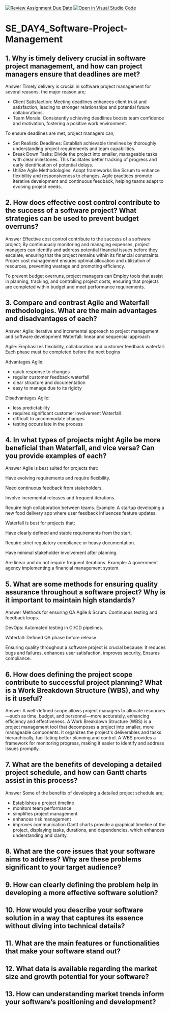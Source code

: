 [![Review Assignment Due Date](https://classroom.github.com/assets/deadline-readme-button-22041afd0340ce965d47ae6ef1cefeee28c7c493a6346c4f15d667ab976d596c.svg)](https://classroom.github.com/a/9pw6JKcu)
[![Open in Visual Studio Code](https://classroom.github.com/assets/open-in-vscode-2e0aaae1b6195c2367325f4f02e2d04e9abb55f0b24a779b69b11b9e10269abc.svg)](https://classroom.github.com/online_ide?assignment_repo_id=18547507&assignment_repo_type=AssignmentRepo)
# SE_DAY4_Software-Project-Management
## 1. Why is timely delivery crucial in software project management, and how can project managers ensure that deadlines are met?

Answer 
Timely delivery is crucial in software project management for several reasons. the major reason are; 
- Client Satisfaction: Meeting deadlines enhances client trust and satisfaction, leading to stronger relationships and potential future collaborations.
- Team Morale: Consistently achieving deadlines boosts team confidence and motivation, fostering a positive work environment.

To ensure deadlines are met, project managers can;

- Set Realistic Deadlines: Establish achievable timelines by thoroughly understanding project requirements and team capabilities.
- Break Down Tasks: Divide the project into smaller, manageable tasks with clear milestones. This facilitates better tracking of progress and early identification of potential delays. 
- Utilize Agile Methodologies: Adopt frameworks like Scrum to enhance flexibility and responsiveness to changes. Agile practices promote iterative development and continuous feedback, helping teams adapt to evolving project needs.

## 2. How does effective cost control contribute to the success of a software project? What strategies can be used to prevent budget overruns?

Answer 
Effective cost control contribute to the success of a software project;
By continuously monitoring and managing expenses, project managers can identify and address potential financial issues before they escalate, ensuring that the project remains within its financial constraints. Proper cost management ensures optimal allocation and utilization of resources, preventing wastage and promoting efficiency. 

To prevent budget overruns, project managers can Employ tools that assist in planning, tracking, and controlling project costs, ensuring that projects are completed within budget and meet performance requirements. 

## 3. Compare and contrast Agile and Waterfall methodologies. What are the main advantages and disadvantages of each?

Answer 
Agile:
iterative and incremental approach to project management and software development 
Waterfall:
linear and sequencial approach

Agile:
Emphasizes flexibility, collaboration and customer feedback 
waterfall:
Each phase must be completed before the next begins

Advantages 
Agile:
- quick response to changes
- regular customer feedback
waterfall
- clear structure and documentation
- easy to manage due to its rigidty

Disadvantages 
Agile:
- less predictability
- requires significant customer involvement
Waterfall
- difficult to accommodate changes
- testing occurs late in the process 

## 4. In what types of projects might Agile be more beneficial than Waterfall, and vice versa? Can you provide examples of each?

Answer 
Agile is best suited for projects that:

Have evolving requirements and require flexibility.

Need continuous feedback from stakeholders.

Involve incremental releases and frequent iterations.

Require high collaboration between teams.
Example: A startup developing a new food delivery app where user feedback influences feature updates.

Waterfall is best for projects that:

Have clearly defined and stable requirements from the start.

Require strict regulatory compliance or heavy documentation.

Have minimal stakeholder involvement after planning.

Are linear and do not require frequent iterations.
Example: A government agency implementing a financial management system.

## 5. What are some methods for ensuring quality assurance throughout a software project? Why is it important to maintain high standards?

Answer 
Methods for ensuring QA 
Agile & Scrum: Continuous testing and feedback loops.

DevOps: Automated testing in CI/CD pipelines.

Waterfall: Defined QA phase before release.

Ensuring quality throughout a software project is crucial because:
It reduces bugs and failures, enhances user satisfaction, improves security, Ensures compliance.

## 6. How does defining the project scope contribute to successful project planning? What is a Work Breakdown Structure (WBS), and why is it useful?

Answer                              A well-defined scope allows project managers to allocate resources—such as time, budget, and personnel—more accurately, enhancing efficiency and effectiveness. 
A Work Breakdown Structure (WBS) is a project management tool that decomposes a project into smaller, more manageable components. It organizes the project's deliverables and tasks hierarchically, facilitating better planning and control. 
A WBS provides a framework for monitoring progress, making it easier to identify and address issues promptly. 

## 7. What are the benefits of developing a detailed project schedule, and how can Gantt charts assist in this process?

Answer                              Some of the benefits of developing a detailed project schedule are;
- Establishes a project timeline
- monitors team performance
- simplifies project management
- enhances risk management
- improves communication
Gantt charts provide a graphical timeline of the project, displaying tasks, durations, and dependencies, which enhances understanding and clarity. 

## 8. What are the core issues that your software aims to address? Why are these problems significant to your target audience?
## 9. How can clearly defining the problem help in developing a more effective software solution?
## 10. How would you describe your software solution in a way that captures its essence without diving into technical details?
## 11. What are the main features or functionalities that make your software stand out?
## 12. What data is available regarding the market size and growth potential for your software?
## 13. How can understanding market trends inform your software’s positioning and development?
